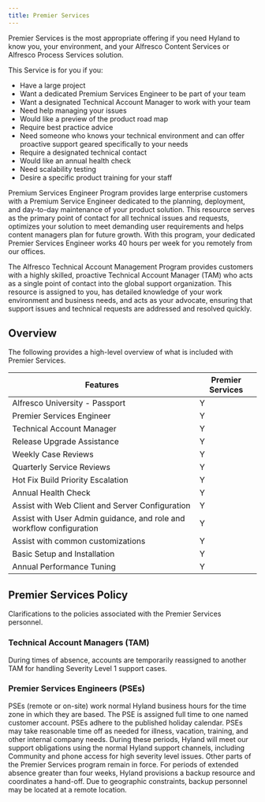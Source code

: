 ```yaml
---
title: Premier Services
---
```


Premier Services is the most appropriate offering if you need Hyland to know you, your environment, and your Alfresco Content Services or Alfresco Process Services solution.

This Service is for you if you:

* Have a large project
* Want a dedicated Premium Services Engineer to be part of your team
* Want a designated Technical Account Manager to work with your team
* Need help managing your issues
* Would like a preview of the product road map
* Require best practice advice
* Need someone who knows your technical environment and can offer proactive support geared specifically to your needs
* Require a designated technical contact
* Would like an annual health check
* Need scalability testing
* Desire a specific product training for your staff

Premium Services Engineer Program provides large enterprise customers with a Premium Service Engineer dedicated to the planning, deployment, and day-to-day maintenance of your product solution. This resource serves as the primary point of contact for all technical issues and requests, optimizes your solution to meet demanding user requirements and helps content managers plan for future growth. With this program, your dedicated Premier Services Engineer works 40 hours per week for you remotely from our offices.

The Alfresco Technical Account Management Program provides customers with a highly skilled, proactive Technical Account Manager (TAM) who acts as a single point of contact into the global support organization. This resource is assigned to you, has detailed knowledge of your work environment and business needs, and acts as your advocate, ensuring that support issues and technical requests are addressed and resolved quickly.

## Overview

The following provides a high-level overview of what is included with Premier Services.

| Features | Premier Services |
| -------- | ---------------- |
| Alfresco University - Passport | Y |
| Premier Services Engineer | Y |
| Technical Account Manager | Y |
| Release Upgrade Assistance | Y |
| Weekly Case Reviews | Y |
| Quarterly Service Reviews | Y |
| Hot Fix Build Priority Escalation | Y |
| Annual Health Check | Y |
| Assist with Web Client and Server Configuration | Y |
| Assist with User Admin guidance, and role and workflow configuration | Y |
| Assist with common customizations | Y |
| Basic Setup and Installation | Y |
| Annual Performance Tuning | Y |

## Premier Services Policy

Clarifications to the policies associated with the Premier Services personnel.

### Technical Account Managers (TAM)

During times of absence, accounts are temporarily reassigned to another TAM for handling Severity Level 1 support cases.

### Premier Services Engineers (PSEs)

PSEs (remote or on-site) work normal Hyland business hours for the time zone in which they are based. The PSE is assigned full time to one named customer account. PSEs adhere to the published holiday calendar. PSEs may take reasonable time off as needed for illness, vacation, training, and other internal company needs. During these periods, Hyland will meet our support obligations using the normal Hyland support channels, including Community and phone access for high severity level issues. Other parts of the Premier Services program remain in force. For periods of extended absence greater than four weeks, Hyland provisions a backup resource and coordinates a hand-off. Due to geographic constraints, backup personnel may be located at a remote location.
